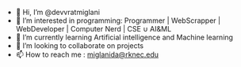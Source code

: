 - 👋 Hi, I’m @devvratmiglani
- 👀 I’m interested in programming: Programmer | WebScrapper | WebDeveloper | Computer Nerd | CSE ∪ AI&ML
- 🌱 I’m currently learning Artificial intelligence and Machine learning
- 💞️ I’m looking to collaborate on projects
- 📫 How to reach me : miglanida@rknec.edu

<!---
Devvratmiglani/Devvratmiglani is a ✨ special ✨ repository because its `README.md` (this file) appears on your GitHub profile.
You can click the Preview link to take a look at your changes.
--->
